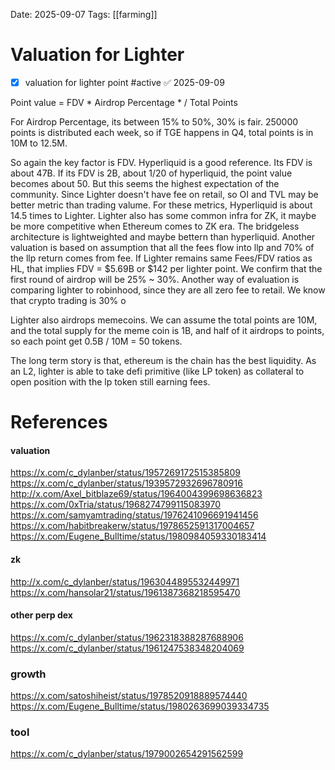 Date: 2025-09-07
Tags: [[farming]]

# Valuation for Lighter

- [x] valuation for lighter point #active ✅ 2025-09-09

Point value = FDV * Airdrop Percentage * / Total Points

For Airdrop Percentage, its between  15% to 50%, 30% is fair.
250000 points is distributed each week, so if TGE happens in Q4, total points is in 10M to 12.5M.

So again the key factor is FDV. Hyperliquid is a good reference. Its FDV is about 47B. If its FDV is 2B, about 1/20 of hyperliquid, the point value becomes about 50. But this seems the highest expectation of the community.
Since Lighter doesn't have fee on retail, so OI and TVL may be better metric than trading valume. For these metrics, Hyperliquid is about 14.5 times to Lighter.
Lighter also has some common infra for ZK, it maybe be more competitive when Ethereum comes to ZK era. The bridgeless architecture is lightweighted and maybe bettern than hyperliquid.
Another valuation is based on assumption that all the fees flow into llp and 70% of the llp return comes from fee. If Lighter remains same Fees/FDV ratios as HL, that implies FDV = $5.69B or $142 per lighter point.
We confirm that the first round of airdrop will be 25% ~ 30%.
Another way of evaluation is comparing lighter to robinhood, since they are all zero fee to retail. We know that crypto trading is 30% o

Lighter also airdrops memecoins. We can assume the total points are 10M, and the total supply for the meme coin is 1B, and half of it airdrops to points, so each point get 0.5B / 10M = 50 tokens. 



The long term story is that, ethereum is the chain has the best liquidity. As an L2, lighter is able to take defi primitive (like LP token) as collateral to open position with the lp token still earning fees.
# References
#### valuation
https://x.com/c_dylanber/status/1957269172515385809
https://x.com/c_dylanber/status/1939572932696780916
http://x.com/Axel_bitblaze69/status/1964004399698636823
https://x.com/0xTria/status/1968274799115083970
https://x.com/samyamtrading/status/1976241096691941456
https://x.com/habitbreakerw/status/1978652591317004657
https://x.com/Eugene_Bulltime/status/1980984059330183414
#### zk
http://x.com/c_dylanber/status/1963044895532449971
https://x.com/hansolar21/status/1961387368218595470
#### other perp dex
https://x.com/c_dylanber/status/1962318388287688906
https://x.com/c_dylanber/status/1961247538348204069
### growth
https://x.com/satoshiheist/status/1978520918889574440
https://x.com/Eugene_Bulltime/status/1980263699039334735
### tool
https://x.com/c_dylanber/status/1979002654291562599
